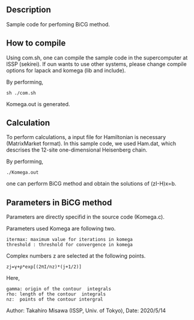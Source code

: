  ## Description

Sample code for perfoming BiCG method. 

## How to compile 

Using com.sh, one can compile the sample code in the supercomputer at ISSP (sekirei).
If oun wants to use other systems,
please change compile options for lapack and komega (lib and include).

By performing,
```
sh ./com.sh
```
Komega.out is generated.

## Calculation
To perform calculations, 
a input file for Hamiltonian is necessary (MatrixMarket format). 
In this sample code, we used Ham.dat, which descrises
the 12-site one-dimensional Heisenberg chain.

By performing,
```
./Komega.out
```
one can perform BiCG method and
obtain the solutions of (zI-H)x=b.

## Parameters in BiCG method
Parameters are directly specifid in the source code
(Komega.c).


Parameters used Komega are following two. 
```
itermax: maximum value for iterations in komega
threshold : threshold for convergence in komega
```

Complex numbers z are selected
at the following points.

```
zj=γ+ρ*exp[(2πI/nz)*(j+1/2)]
```

Here, 
```
gamma: origin of the contour  integrals
rho: length of the contour  integrals
nz:  points of the contour intergral
```

Author: Takahiro Misawa (ISSP, Univ. of Tokyo), Date: 2020/5/14
